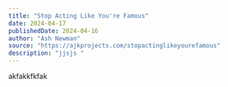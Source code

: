 ```yaml
---
title: "Stop Acting Like You're Famous"
date: 2024-04-17
publishedDate: 2024-04-16
author: "Ash Newman"
source: "https://ajkprojects.com/stopactinglikeyourefamous"
description: "jjsjs "
---
```


akfakkfkfak
